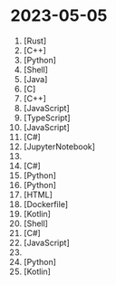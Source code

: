 # 2023-05-05

1. [](https://github.comundefined "🤱🏻 Turn any webpage into a desktop app with Rust. 🤱🏻 很简单的用 Rust 打包网页生成很小的桌面 App") [Rust]
2. [](https://github.comundefined "《明日方舟》小助手，全日常一键长草！| A one-click tool for the daily tasks of Arknights, supporting all clients.") [C++]
3. [](https://github.comundefined "😎高稳定性、🐒低耦合、🧩支持插件、适配多种模型的 ChatGPT New Bing QQ 机器人🤖") [Python]
4. [](https://github.comundefined "WARP one-click script. Add an IPv4, IPv6 or dual-stack CloudFlare WARP network interface and Socks5 proxy for VPS. 一键脚本") [Shell]
5. [](https://github.comundefined "Arknights Desktop Pets | 明日方舟桌宠") [Java]
6. [](https://github.comundefined "Lean's LEDE source") [C]
7. [](https://github.comundefined "专为手柄控制设计的第三方跨平台B站客户端，目前可以运行在PC全平台和Nintendo Switch上 | Yet another Bilibili client") [C++]
8. [](https://github.comundefined "Easily export the Genshin Impact wish record.") [JavaScript]
9. [](https://github.comundefined "支持 Python3、JavaScript、Shell、Typescript 的定时任务管理平台（Timed task management platform supporting Python3, JavaScript, Shell, Typescript）") [TypeScript]
10. [](https://github.comundefined "Simple Linux Panel") [JavaScript]
11. [](https://github.comundefined "B 站（bilibili）自动任务工具，支持docker、青龙、k8s等多种部署方式。敏感肌也能用。") [C#]
12. [](https://github.comundefined "Deep Learning System core principles introduction.") [JupyterNotebook]
13. [](https://github.comundefined "提供多款 Shadowrocket 规则，拥有强劲的广告过滤功能。每日8时重新构建规则。") 
14. [](https://github.comundefined "") [C#]
15. [](https://github.comundefined "Book_3_《数学要素》 | 鸢尾花书：从加减乘除到机器学习；上架；欢迎继续纠错，纠错多的同学还会有赠书！") [Python]
16. [](https://github.comundefined "😘 让你“爱”上 GitHub，解决访问时图裂、加载慢的问题。（无需安装）") [Python]
17. [](https://github.comundefined "✯ 一个国内可直连的直播源分享项目 ✯ 🔕 永久免费 直连访问 完整开源 不含广告 完善的台标 直播源支持IPv4/IPv6双栈访问 🔕") [HTML]
18. [](https://github.comundefined "为开发人员分享快速参考备忘清单(速查表)") [Dockerfile]
19. [](https://github.comundefined "哔哩哔哩 的第三方 Android TV 应用。A third-party Android TV app for Bilibili.") [Kotlin]
20. [](https://github.comundefined "Openwrt for Nanopi R1S R2S R4S R5S 香橙派 R1 Plus 固件编译 纯净版与大杂烩") [Shell]
21. [](https://github.comundefined "Patch all versions of Unity3D and UnityHub for Windows, MacOS, Linux and Docker.") [C#]
22. [](https://github.comundefined "哔哩哔哩-API收集整理【不断更新中....】") [JavaScript]
23. [](https://github.comundefined "翻墙-科学上网、免费翻墙、免费科学上网、VPN、一键翻墙浏览器，vps一键搭建翻墙服务器脚本/教程，免费shadowsocks/ss/ssr/v2ray/goflyway账号/节点，免费自由上网、fanqiang、翻墙梯子，电脑、手机、iOS、安卓、windows、Mac、Linux、路由器翻墙、科学上网") 
24. [](https://github.comundefined "Book_4_《矩阵力量》 | 鸢尾花书：从加减乘除到机器学习；五月底上架；纠错多的同学有赠书！") [Python]
25. [](https://github.comundefined "🥥 A fork of EhViewer-NekoInverter, feature requests are not accepted, but contributions are welcome.") [Kotlin]
